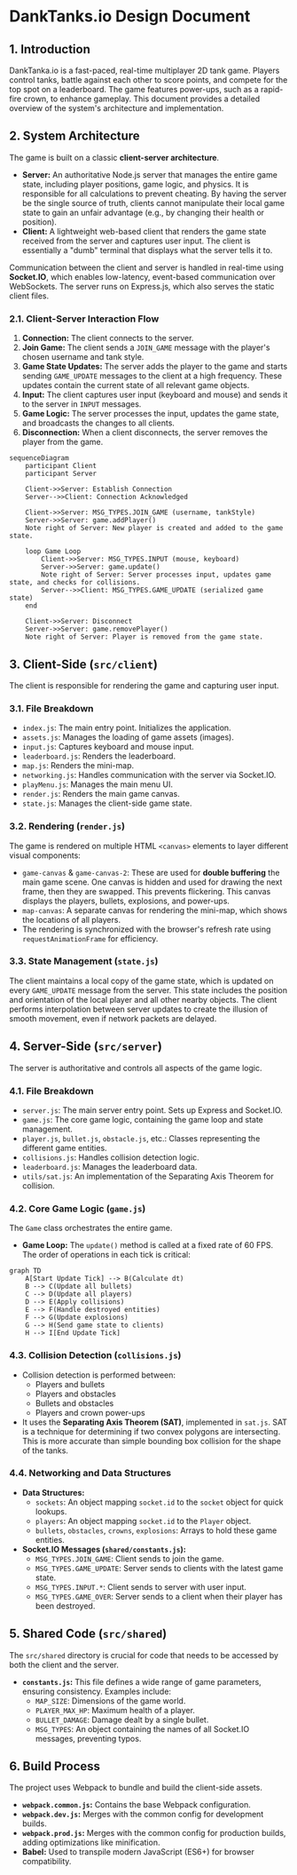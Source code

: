 # DankTanks.io Design Document

## 1. Introduction

DankTanka.io is a fast-paced, real-time multiplayer 2D tank game. Players control tanks, battle against each other to score points, and compete for the top spot on a leaderboard. The game features power-ups, such as a rapid-fire crown, to enhance gameplay. This document provides a detailed overview of the system's architecture and implementation.

## 2. System Architecture

The game is built on a classic **client-server architecture**.

*   **Server:** An authoritative Node.js server that manages the entire game state, including player positions, game logic, and physics. It is responsible for all calculations to prevent cheating. By having the server be the single source of truth, clients cannot manipulate their local game state to gain an unfair advantage (e.g., by changing their health or position).
*   **Client:** A lightweight web-based client that renders the game state received from the server and captures user input. The client is essentially a "dumb" terminal that displays what the server tells it to.

Communication between the client and server is handled in real-time using **Socket.IO**, which enables low-latency, event-based communication over WebSockets. The server runs on Express.js, which also serves the static client files.

### 2.1. Client-Server Interaction Flow

1.  **Connection:** The client connects to the server.
2.  **Join Game:** The client sends a `JOIN_GAME` message with the player's chosen username and tank style.
3.  **Game State Updates:** The server adds the player to the game and starts sending `GAME_UPDATE` messages to the client at a high frequency. These updates contain the current state of all relevant game objects.
4.  **Input:** The client captures user input (keyboard and mouse) and sends it to the server in `INPUT` messages.
5.  **Game Logic:** The server processes the input, updates the game state, and broadcasts the changes to all clients.
6.  **Disconnection:** When a client disconnects, the server removes the player from the game.

```mermaid
sequenceDiagram
    participant Client
    participant Server

    Client->>Server: Establish Connection
    Server-->>Client: Connection Acknowledged

    Client->>Server: MSG_TYPES.JOIN_GAME (username, tankStyle)
    Server->>Server: game.addPlayer()
    Note right of Server: New player is created and added to the game state.

    loop Game Loop
        Client->>Server: MSG_TYPES.INPUT (mouse, keyboard)
        Server->>Server: game.update()
        Note right of Server: Server processes input, updates game state, and checks for collisions.
        Server-->>Client: MSG_TYPES.GAME_UPDATE (serialized game state)
    end

    Client->>Server: Disconnect
    Server->>Server: game.removePlayer()
    Note right of Server: Player is removed from the game state.
```

## 3. Client-Side (`src/client`)

The client is responsible for rendering the game and capturing user input.

### 3.1. File Breakdown

*   `index.js`: The main entry point. Initializes the application.
*   `assets.js`: Manages the loading of game assets (images).
*   `input.js`: Captures keyboard and mouse input.
*   `leaderboard.js`: Renders the leaderboard.
*   `map.js`: Renders the mini-map.
*   `networking.js`: Handles communication with the server via Socket.IO.
*   `playMenu.js`: Manages the main menu UI.
*   `render.js`: Renders the main game canvas.
*   `state.js`: Manages the client-side game state.

### 3.2. Rendering (`render.js`)

The game is rendered on multiple HTML `<canvas>` elements to layer different visual components:
-   `game-canvas` & `game-canvas-2`: These are used for **double buffering** the main game scene. One canvas is hidden and used for drawing the next frame, then they are swapped. This prevents flickering. This canvas displays the players, bullets, explosions, and power-ups.
-   `map-canvas`: A separate canvas for rendering the mini-map, which shows the locations of all players.
-   The rendering is synchronized with the browser's refresh rate using `requestAnimationFrame` for efficiency.

### 3.3. State Management (`state.js`)

The client maintains a local copy of the game state, which is updated on every `GAME_UPDATE` message from the server. This state includes the position and orientation of the local player and all other nearby objects. The client performs interpolation between server updates to create the illusion of smooth movement, even if network packets are delayed.

## 4. Server-Side (`src/server`)

The server is authoritative and controls all aspects of the game logic.

### 4.1. File Breakdown

*   `server.js`: The main server entry point. Sets up Express and Socket.IO.
*   `game.js`: The core game logic, containing the game loop and state management.
*   `player.js`, `bullet.js`, `obstacle.js`, etc.: Classes representing the different game entities.
*   `collisions.js`: Handles collision detection logic.
*   `leaderboard.js`: Manages the leaderboard data.
*   `utils/sat.js`: An implementation of the Separating Axis Theorem for collision.

### 4.2. Core Game Logic (`game.js`)

The `Game` class orchestrates the entire game.
-   **Game Loop:** The `update()` method is called at a fixed rate of 60 FPS. The order of operations in each tick is critical:

```mermaid
graph TD
    A[Start Update Tick] --> B(Calculate dt)
    B --> C(Update all bullets)
    C --> D(Update all players)
    D --> E(Apply collisions)
    E --> F(Handle destroyed entities)
    F --> G(Update explosions)
    G --> H(Send game state to clients)
    H --> I[End Update Tick]
```

### 4.3. Collision Detection (`collisions.js`)

-   Collision detection is performed between:
    -   Players and bullets
    -   Players and obstacles
    -   Bullets and obstacles
    -   Players and crown power-ups
-   It uses the **Separating Axis Theorem (SAT)**, implemented in `sat.js`. SAT is a technique for determining if two convex polygons are intersecting. This is more accurate than simple bounding box collision for the shape of the tanks.

### 4.4. Networking and Data Structures

-   **Data Structures:**
    -   `sockets`: An object mapping `socket.id` to the `socket` object for quick lookups.
    -   `players`: An object mapping `socket.id` to the `Player` object.
    -   `bullets`, `obstacles`, `crowns`, `explosions`: Arrays to hold these game entities.
-   **Socket.IO Messages (`shared/constants.js`):**
    -   `MSG_TYPES.JOIN_GAME`: Client sends to join the game.
    -   `MSG_TYPES.GAME_UPDATE`: Server sends to clients with the latest game state.
    -   `MSG_TYPES.INPUT.*`: Client sends to server with user input.
    -   `MSG_TYPES.GAME_OVER`: Server sends to a client when their player has been destroyed.

## 5. Shared Code (`src/shared`)

The `src/shared` directory is crucial for code that needs to be accessed by both the client and the server.
-   **`constants.js`:** This file defines a wide range of game parameters, ensuring consistency. Examples include:
    -   `MAP_SIZE`: Dimensions of the game world.
    -   `PLAYER_MAX_HP`: Maximum health of a player.
    -   `BULLET_DAMAGE`: Damage dealt by a single bullet.
    -   `MSG_TYPES`: An object containing the names of all Socket.IO messages, preventing typos.

## 6. Build Process

The project uses Webpack to bundle and build the client-side assets.
-   **`webpack.common.js`:** Contains the base Webpack configuration.
-   **`webpack.dev.js`:** Merges with the common config for development builds.
-   **`webpack.prod.js`:** Merges with the common config for production builds, adding optimizations like minification.
-   **Babel:** Used to transpile modern JavaScript (ES6+) for browser compatibility.
